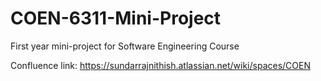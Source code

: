 # COEN-6311-Mini-Project
First year mini-project for Software Engineering Course

Confluence link: https://sundarrajnithish.atlassian.net/wiki/spaces/COEN
